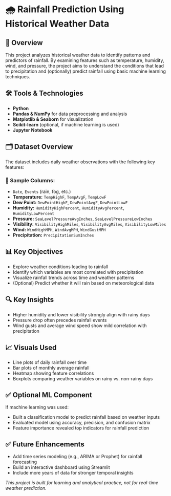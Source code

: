 # 🌧️ Rainfall Prediction Using Historical Weather Data

## 📌 Overview
This project analyzes historical weather data to identify patterns and predictors of rainfall. By examining features such as temperature, humidity, wind, and pressure, the project aims to understand the conditions that lead to precipitation and (optionally) predict rainfall using basic machine learning techniques.

## 🛠 Tools & Technologies
- **Python**
- **Pandas & NumPy** for data preprocessing and analysis  
- **Matplotlib & Seaborn** for visualization  
- **Scikit-learn** (optional, if machine learning is used)  
- **Jupyter Notebook**  

## 🗂 Dataset Overview
The dataset includes daily weather observations with the following key features:

### 🔑 Sample Columns:
- `Date`, `Events` (rain, fog, etc.)
- **Temperature:** `TempHighF`, `TempAvgF`, `TempLowF`  
- **Dew Point:** `DewPointHighF`, `DewPointAvgF`, `DewPointLowF`  
- **Humidity:** `HumidityHighPercent`, `HumidityAvgPercent`, `HumidityLowPercent`  
- **Pressure:** `SeaLevelPressureAvgInches`, `SeaLevelPressureLowInches`  
- **Visibility:** `VisibilityHighMiles`, `VisibilityAvgMiles`, `VisibilityLowMiles`  
- **Wind:** `WindHighMPH`, `WindAvgMPH`, `WindGustMPH`  
- **Precipitation:** `PrecipitationSumInches`

## 📊 Key Objectives
- Explore weather conditions leading to rainfall  
- Identify which variables are most correlated with precipitation  
- Visualize rainfall trends across time and weather patterns  
- (Optional) Predict whether it will rain based on meteorological data


## 🔍 Key Insights
- Higher humidity and lower visibility strongly align with rainy days  
- Pressure drop often precedes rainfall events  
- Wind gusts and average wind speed show mild correlation with precipitation

## 📈 Visuals Used
- Line plots of daily rainfall over time  
- Bar plots of monthly average rainfall  
- Heatmap showing feature correlations  
- Boxplots comparing weather variables on rainy vs. non-rainy days

## ✅ Optional ML Component
If machine learning was used:
- Built a classification model to predict rainfall based on weather inputs
- Evaluated model using accuracy, precision, and confusion matrix
- Feature importance revealed top indicators for rainfall prediction

## ✅ Future Enhancements
- Add time series modeling (e.g., ARIMA or Prophet) for rainfall forecasting  
- Build an interactive dashboard using Streamlit  
- Include more years of data for stronger temporal insights


*This project is built for learning and analytical practice, not for real-time weather prediction.*
